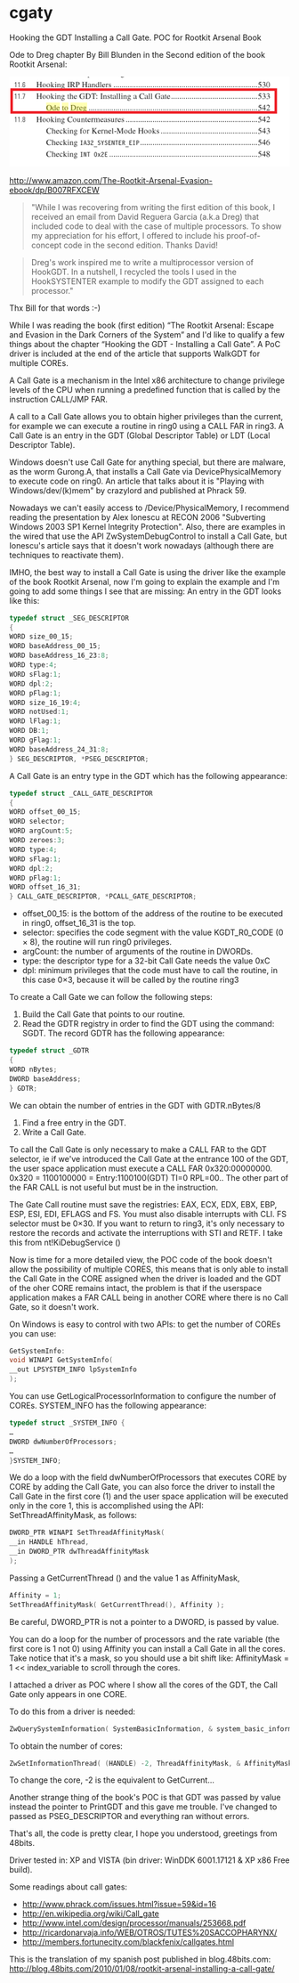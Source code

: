 # cgaty
Hooking the GDT Installing a Call Gate. POC for Rootkit Arsenal Book

Ode to Dreg chapter By Bill Blunden in the Second edition of the book Rootkit Arsenal:

![ScreenShot](https://github.com/David-Reguera-Garcia-Dreg/cgaty/blob/master/rkarsenal.png)

http://www.amazon.com/The-Rootkit-Arsenal-Evasion-ebook/dp/B007RFXCEW 

> "While I was recovering from writing the first edition of this book, I received an email from David Reguera Garcia (a.k.a Dreg) that included code to deal with the case of multiple processors. To show my appreciation for his effort, I offered to include his proof-of-concept code in the second edition. Thanks David!

> Dreg's work inspired me to write a multiprocessor version of HookGDT. In a nutshell, I recycled the tools I used in the HookSYSTENTER example to modify the GDT assigned to each processor." 

Thx Bill for that words :-)

While I was reading the book (first edition) “The Rootkit Arsenal: Escape and Evasion in the Dark Corners of the System” and I'd like to qualify a few things about the chapter “Hooking the GDT - Installing a Call Gate”. A PoC driver is included at the end of the article that supports WalkGDT for multiple COREs.

A Call Gate is a mechanism in the Intel x86 architecture to change privilege levels of the CPU when running a predefined function that is called by the instruction CALL/JMP FAR.

A call to a Call Gate allows you to obtain higher privileges than the current, for example we can execute a routine in ring0 using a CALL FAR in ring3. A Call Gate is an entry in the GDT (Global Descriptor Table) or LDT (Local Descriptor Table).

Windows doesn't use Call Gate for anything special, but there are malware, as the worm Gurong.A, that installs a Call Gate via DevicePhysicalMemory to execute code on ring0. An article that talks about it is "Playing with Windows/dev/(k)mem" by crazylord and published at Phrack 59.

Nowadays we can't easily access to /Device/PhysicalMemory, I recommend reading the presentation by Alex Ionescu at RECON 2006 "Subverting Windows 2003 SP1 Kernel Integrity Protection". Also, there are examples in the wired that use the API ZwSystemDebugControl to install a Call Gate, but Ionescu's article says that it doesn't work nowadays (although there are techniques to reactivate them).

IMHO, the best way to install a Call Gate is using the driver like the example of the book Rootkit Arsenal, now I'm going to explain the example and I'm going to add some things I see that are missing:
An entry in the GDT looks like this:

```c
typedef struct _SEG_DESCRIPTOR
{
WORD size_00_15;
WORD baseAddress_00_15;
WORD baseAddress_16_23:8;
WORD type:4;
WORD sFlag:1;
WORD dpl:2;
WORD pFlag:1;
WORD size_16_19:4;
WORD notUsed:1;
WORD lFlag:1;
WORD DB:1;
WORD gFlag:1;
WORD baseAddress_24_31:8;
} SEG_DESCRIPTOR, *PSEG_DESCRIPTOR;
```

A Call Gate is an entry type in the GDT which has the following appearance:

```c
typedef struct _CALL_GATE_DESCRIPTOR
{
WORD offset_00_15;
WORD selector;
WORD argCount:5;
WORD zeroes:3;
WORD type:4;
WORD sFlag:1;
WORD dpl:2;
WORD pFlag:1;
WORD offset_16_31;
} CALL_GATE_DESCRIPTOR, *PCALL_GATE_DESCRIPTOR;
```

* offset_00_15: is the bottom of the address of the routine to be executed in ring0, offset_16_31 is the top.
* selector: specifies the code segment with the value KGDT_R0_CODE (0 × 8), the routine will run ring0 privileges.
* argCount: the number of arguments of the routine in DWORDs.
* type: the descriptor type for a 32-bit Call Gate needs the value 0xC
* dpl: minimum privileges that the code must have to call the routine, in this case 0×3, because it will be called by the routine ring3

To create a Call Gate we can follow the following steps:

1. Build the Call Gate that points to our routine.
2. Read the GDTR registry in order to find the GDT using the command: SGDT. The record GDTR has the following appearance:

```c
typedef struct _GDTR
{
WORD nBytes;
DWORD baseAddress;
} GDTR;
```

We can obtain the number of entries in the GDT with GDTR.nBytes/8

1. Find a free entry in the GDT.
2. Write a Call Gate.

To call the Call Gate is only necessary to make a CALL FAR to the GDT selector, ie if we've introduced the Call Gate at the entrance 100 of the GDT, the user space application must execute a CALL FAR 0x320:00000000. 0x320 = 1100100000 = Entry:1100100(GDT) TI=0 RPL=00.. The other part of the FAR CALL is not useful but must be in the instruction.

The Gate Call routine must save the registries: EAX, ECX, EDX, EBX, EBP, ESP, ESI, EDI, EFLAGS and FS. You must also disable interrupts with CLI. FS selector must be 0×30. If you want to return to ring3, it's only necessary to restore the records and activate the interruptions with STI and RETF. I take this from nt!KiDebugService ()

Now is time for a more detailed view, the POC code of the book doesn't allow the possibility of multiple CORES, this means that is only able to install the Call Gate in the CORE assigned when the driver is loaded and the GDT of the oher CORE remains intact, the problem is that if the userspace application makes a FAR CALL being in another CORE where there is no Call Gate, so it doesn't work.

On Windows is easy to control with two APIs: to get the number of COREs you can use:

```c
GetSystemInfo:
void WINAPI GetSystemInfo(
__out LPSYSTEM_INFO lpSystemInfo
);
```

You can use GetLogicalProcessorInformation to configure the number of COREs.
SYSTEM_INFO has the following appearance:

```c
typedef struct _SYSTEM_INFO {
…
DWORD dwNumberOfProcessors;
…
}SYSTEM_INFO;
```

We do a loop with the field dwNumberOfProcessors that executes CORE by CORE by adding the Call Gate, you can also force the driver to install the Call Gate in the first core (1) and the user space application will be executed only in the core 1, this is accomplished using the API: SetThreadAffinityMask, as follows:

```c
DWORD_PTR WINAPI SetThreadAffinityMask(
__in HANDLE hThread,
__in DWORD_PTR dwThreadAffinityMask
);
```

Passing a GetCurrentThread () and the value 1 as AffinityMask,

```c
Affinity = 1;
SetThreadAffinityMask( GetCurrentThread(), Affinity );
```

Be careful, DWORD_PTR is not a pointer to a DWORD, is passed by value.

You can do a loop for the number of processors and the rate variable (the first core is 1 not 0) using Affinity you can install a Call Gate in all the cores. Take notice that it's a mask, so you should use a bit shift like: AffinityMask = 1 << index_variable to scroll through the cores.

I attached a driver as POC where I show all the cores of the GDT, the Call Gate only appears in one CORE.

To do this from a driver is needed:
```c
ZwQuerySystemInformation( SystemBasicInformation, & system_basic_information, sizeof( system_basic_information ), NULL );
```

To obtain the number of cores:
```c
ZwSetInformationThread( (HANDLE) -2, ThreadAffinityMask, & AffinityMask, sizeof( AffinityMask ) );
```

To change the core, -2 is the equivalent to GetCurrent...

Another strange thing of the book's POC is that GDT was passed by value instead the pointer to PrintGDT and this gave me trouble. I've changed to passed as PSEG_DESCRIPTOR and everything ran without errors.

That's all, the code is pretty clear, I hope you understood, greetings from 48bits.

Driver tested in: XP and VISTA (bin driver: WinDDK 6001.17121 & XP x86 Free build).

Some readings about call gates:

* http://www.phrack.com/issues.html?issue=59&id=16
* http://en.wikipedia.org/wiki/Call_gate
* http://www.intel.com/design/processor/manuals/253668.pdf
* http://ricardonarvaja.info/WEB/OTROS/TUTES%20SACCOPHARYNX/
* http://members.fortunecity.com/blackfenix/callgates.html

This is the translation of my spanish post published in blog.48bits.com: http://blog.48bits.com/2010/01/08/rootkit-arsenal-installing-a-call-gate/
